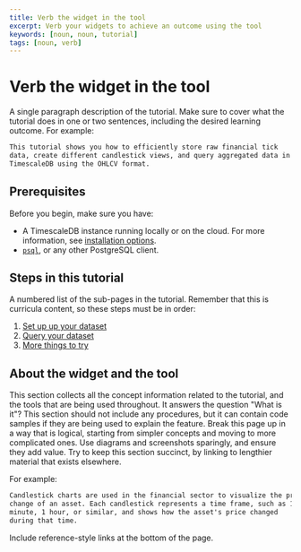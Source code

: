 ```yaml
---
title: Verb the widget in the tool
excerpt: Verb your widgets to achieve an outcome using the tool
keywords: [noun, noun, tutorial]
tags: [noun, verb]
---
```


# Verb the widget in the tool

A single paragraph description of the tutorial. Make sure to cover what the
tutorial does in one or two sentences, including the desired learning outcome.
For example:

```txt
This tutorial shows you how to efficiently store raw financial tick
data, create different candlestick views, and query aggregated data in
TimescaleDB using the OHLCV format.
```

## Prerequisites

Before you begin, make sure you have:

*   A TimescaleDB instance running locally or on the cloud.
  For more information, see [installation options][install-docs].
*   [`psql`][psql], or any other PostgreSQL client.

## Steps in this tutorial

A numbered list of the sub-pages in the tutorial. Remember that this is
curricula content, so these steps must be in order:

1.  [Set up up your dataset][tutorial-dataset]
1.  [Query your dataset][tutorial-query]
1.  [More things to try][tutorial-advanced]

## About the widget and the tool

This section collects all the concept information related to the tutorial, and
the tools that are being used throughout. It answers the question "What is it"?
This section should not include any procedures, but it can contain code samples
if they are being used to explain the feature. Break this page up in a way that
is logical, starting from simpler concepts and moving to more complicated ones.
Use diagrams and screenshots sparingly, and ensure they add value. Try to keep
this section succinct, by linking to lengthier material that exists elsewhere.

For example:

```txt
Candlestick charts are used in the financial sector to visualize the price
change of an asset. Each candlestick represents a time frame, such as 1
minute, 1 hour, or similar, and shows how the asset's price changed
during that time.
```

Include reference-style links at the bottom of the page.

[install-docs]: install/:currentVersion:/
[psql]: timescaledb/:currentVersion:/how-to-guides/connecting/
[tutorial-dataset]: timescaledb/tutorials/_template/_dataset-tutorial
[tutorial-query]: timescaledb/tutorials/_template/_query-template
[tutorial-advanced]: timescaledb/tutorials/_template/_advanced-tutorial
